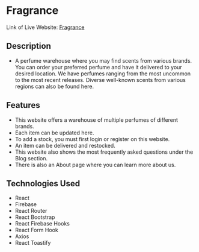 # Fragrance

Link of Live Website: [Fragrance](https://warehouse-management-web-79467.web.app/)

## Description ##

* A perfume warehouse where you may find scents from various brands. You can order your preferred perfume and have it delivered to your desired location. We have perfumes ranging from the most uncommon to the most recent releases. Diverse well-known scents from various regions can also be found here.

## Features ##

* This website offers a warehouse of multiple perfumes of different brands.
* Each item can be updated here.
* To add a stock, you must first login or register on this website.
* An item can be delivered and restocked.
* This website also shows the most frequently asked questions under the Blog section.
* There is also an About page where you can learn more about us.

## Technologies Used ##

* React
* Firebase
* React Router
* React Bootstrap
* React Firebase Hooks
* React Form Hook
* Axios
* React Toastify